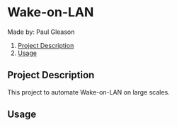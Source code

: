 # Wake-on-LAN
Made by: Paul Gleason

1. [Project Description](#project-description)
2. [Usage](#usage)


## Project Description
This project to automate Wake-on-LAN on large scales.

## Usage

